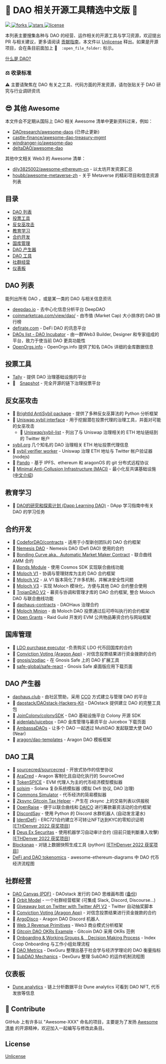 # :open_book: DAO 相关开源工具精选中文版 :open_book:

<p align="left">
    <a href="https://github.com/sindresorhus/awesome">
        <img src="https://cdn.jsdelivr.net/gh/sindresorhus/awesome@d7305f38d29fed78fa85652e3a63e154dd8e8829/media/badge.svg" />
    </a>
    <a href="https://github.com/SeeDAO-OpenSource/awesome-dao-zh/network">
        <img src="https://img.shields.io/github/forks/SeeDAO-OpenSource/awesome-dao-zh.svg"
             alt="forks">
    </a>
    <a href="https://github.com/SeeDAO-OpenSource/awesome-dao-zh/stargazers">
        <img src="https://img.shields.io/github/stars/SeeDAO-OpenSource/awesome-dao-zh.svg"
             alt="stars">
    </a>
    <a href="https://unlicense.org">
        <img src="https://img.shields.io/badge/license-unlicense-blue"
             alt="license">
    </a>
</p>

本列表主要搜集各种与 DAO 的经营、运作相关的开源工具与学习资源，欢迎提出 PR 与相关建议，更多请阅读 [贡献指南](CONTRIBUTING.md)，本文件以 [Unlicense](https://unlicense.org) 释出。如果是开源项目，会在条目前面加上 :open_file_folder:　`:open_file_folder:` 标示。

[什么是 DAO?](https://zh.m.wikipedia.org/zh-cn/分布式自治组织)

### :balance_scale:	收录标准

:warning: 主要请聚焦在 DAO 有关之工具、代码方面的开发资源，请勿张贴关于 DAO 研究与行业调研资讯

## :sunglasses: 其他 Awesome

本文件会不定期从国际上 DAO 相关 Awesome 清单中更新资料过来，例如：
- [DAOresearch/awesome-daos](https://github.com/DAOresearch/awesome-daos) (已停止更新)
- [castle-finance/awesome-dao-treasury-mgmt](https://github.com/castle-finance/awesome-dao-treasury-mgmt)
- [windranger-io/awesome-dao](https://github.com/windranger-io/awesome-dao)
- [deltaDAO/awesome-dao](https://github.com/deltaDAO/awesome-dao)

其他中文相关 Web3 的 Awesome 清单：
- [dily3825002/awesome-ethereum-cn](https://github.com/dily3825002/awesome-ethereum-cn) - 以太坊开发资源汇总
- [houbb/awesome-metaverse-zh](https://github.com/houbb/awesome-metaverse-zh) - 关于 Metaverse 的精彩项目和信息资源列表

## 目录

- [DAO 列表](#dao-列表)
- [投票工具](#投票工具)
- [反女巫攻击](#反女巫攻击)
- [教育学习](#教育学习)
- [合约开发](#合约开发)
- [国库管理](#国库管理)
- [DAO 产生器](#DAO-产生器)
- [DAO 工具](#DAO-工具)
- [社群经营](#社群经营)
- [仪表板](#仪表板)

## DAO 列表

能列出所有 DAO ，或是某一类的 DAO 与相关信息资讯

- [deepdao.io](http://deepdao.io/organizations) - 去中心化信息分析平台 DeepDAO
- [coinmarketcap.com/view/dao/](https://coinmarketcap.com/view/dao/) - 由市值 (Market Cap) 大小排序的 DAO 排行榜
- [defirate.com](https://defirate.com) - DeFi DAO 的讯息平台
- [DAOs list - DAO Incubator](https://ecosystem.daoincubator.org/wiki/dao) - 由一群Web3 Builder, Designer 和专家组成的平台，致力于使当前 DAO 更具功能性
- [OpenOrgs.info](https://openorgs.info/) - OpenOrgs.info 提供了知名 DAOs 详细的金库数据信息

## 投票工具

- [Tally](https://www.tally.xyz) - 提供 DAO 治理基础设施的平台
- :open_file_folder:　[Snapshot](https://github.com/snapshot-labs/snapshot) - 完全开源的链下治理投票平台

## 反女巫攻击

- :open_file_folder: [BrightId AntiSybil package](https://github.com/BrightID/BrightID-AntiSybil) - 提供了多种反女巫算法的 Python 分析框架
- :open_file_folder: [Uniswap sybil interface](https://github.com/Uniswap/sybil-interface) - 用于挖掘潜在投票代理的治理工具，并面对可能的女巫攻击
    - :open_file_folder: [Uniswap/sybil-list](https://github.com/Uniswap/sybil-list) - 列出了与 Uniswap 治理相关的 ETH 地址链结到的 Twitter 帐户
- [sybil.org](https://sybil.org/) 几个知名的 DAO 治理相关 ETH 地址投票代理信息
- :open_file_folder: [sybil verifier worker](https://github.com/Uniswap/sybil-verifier-worker) - Uniswap 治理 ETH 地址与 Twitter 帐户验证器 (nodejs)
- :open_file_folder: [Pando](https://github.com/pandonetwork/pando) - 基于 IPFS、ethereum 和 aragonOS 的 git 分布式远程协议
- :open_file_folder: [Minimal Anti-Collusion Infrastructure (MACI)](https://github.com/appliedzkp/maci) - 最小化反共谋基础设施 ([中文介绍](https://medium.com/taipei-ethereum-meetup/zkp-%E8%AE%80%E6%9B%B8%E6%9C%83-maci-1faa658a026))

## 教育学习

- :open_file_folder: [DAO的研究和探索计划 (Dapp Learning DAO)](https://github.com/Dapp-Learning-DAO/Dapp-Learning/tree/main/dao) - DApp 学习指南中有关 DAO 的学习任务

## 合约开发

- :open_file_folder: [CodeforDAO/contracts](https://github.com/CodeforDAO/contracts) - 适用于小型新创团队的 DAO 合约框架
- :open_file_folder: [Nemesis DAO](https://github.com/NemesisDao/Contracts) - Nemesis DAO (Defi DAO) 使用的合约
- :open_file_folder: [Bonding Curve aka．Automatic Market Maker Contract](https://github.com/relevant-community/bonding-curve) - 联合曲线 AMM 合约
- :open_file_folder: [Bonds Module](https://github.com/relevant-community/bonding-curve) - 使用 Cosmos SDK 实现联合曲线功能
- :open_file_folder: [Moloch V1](https://github.com/MolochVentures/moloch/tree/minimal-revenue/v1_contracts) - 协调与管理财库为主的 DAO 合约框架
- :open_file_folder: [Moloch V2](https://github.com/MolochVentures/moloch) - 从 V1 版本简化了许多机制，并解决安全性问题
- :open_file_folder: [Moloch V3](https://github.com/Moloch-Mystics/moloch-v3) - 实现 Moloch 模块化，方便与其他 DAO 合约整合使用
- :open_file_folder: [TrojanDAO V2](https://github.com/TROJANFOUNDATION/Trojan-DAO-Token-Engineering) - 募资与协调和管理才库的 DAO 合约框架, 整合 Moloch DAO 与联合曲线功能
- :open_file_folder: [daohaus-contracts](https://github.com/DAOhaus/daohaus-contracts) - DAOHaus 治理合约
- :open_file_folder: [Moloch Minion](https://github.com/raid-guild/moloch-minion) - 由 Moloch DAO 投票通过后可呼叫执行的合约框架
- :open_file_folder: [Open Grants](https://github.com/raid-guild/open-grants) - Raid Guild 开发的 EVM 公共物品筹资合约与网站框架


## 国库管理

- :open_file_folder: [LDO purchase executor](https://github.com/lidofinance/ldo-purchase-executor) -负责购买 LDO 代币回国库的合约
- :open_file_folder: [Conviction Voting (Aragon App)](https://github.com/1Hive/conviction-voting-app) - 对信念投票结果进行资金拨款的合约
- :open_file_folder: [gnosis/zodiac](https://github.com/gnosis/zodiac) - 在 Gnosis Safe 上的 DAO 扩展工具
- :open_file_folder: [safe-global/safe-react](https://github.com/safe-global/safe-react/releases) - Gnosis Safe 桌面版应用下载页面

## DAO 产生器

- [daohaus.club](https://daohaus.club) - 由社区赞助，采用 [CCO](https://daohaus.substack.com/p/-what-is-a-community-contribution?s=r) 方式建立与管理 DAO 的平台
- :open_file_folder: [daostack/DAOstack-Hackers-Kit](https://github.com/daostack/DAOstack-Hackers-Kit) - DAOstack 提供建立 DAO 的完整工具包
- :open_file_folder: [JoinColony/colonySDK](https://github.com/JoinColony/colonySDK) - DAO 基础设施平台 Colony 开源 SDK
- :open_file_folder: [aidenlab/juicebox](https://github.com/aidenlab/juicebox/wiki/Download) - DAO 金库管理与募资平台 Juicebox 下载页面
- :open_file_folder: [AmbassaDAOs](https://github.com/Multi-DAO/ambassadaos) - 让多个 DAO 一起透过 MultiDAO 发起联盟大使 DAO (Near)
- :open_file_folder: [aragon/dao-templates](https://github.com/aragon/dao-templates/) - Aragon DAO 模板框架


## DAO 工具

- :open_file_folder: [sourcecred/sourcecred](https://github.com/sourcecred/sourcecred) - 开放式协作的信誉协议
- :open_file_folder: [AraCred](https://github.com/aragon/Aracred) - Aragon 客制化且自动化执行的 SourceCred
- :open_file_folder: [TokenSPICE](https://github.com/tokenspice/tokenspice) - EVM 代理人为主的代币经济模型模拟器
- :open_file_folder: [solsim](https://github.com/tokenspice/tokenspice) - Solana 复杂系统模拟器 (模拟 Defi 协议, DAO 治理)
- :open_file_folder: [Commons Simulator](https://github.com/commons-stack/commons-simulator) - 代币经济的简易模拟器
- :open_file_folder: [Zksync Gitcoin Tax Helper](https://github.com/zcstarr/zksync-tax-helper#pico-dao) - 产生在 zksync 上的交易列表以供报税
- :open_file_folder: [OpenRaise](https://github.com/dOrgTech/OpenRaise) - 便于以联合曲线和 [DAICO](https://coinmarketcap.com/alexandria/glossary/decentralized-autonomous-initial-coin-offerings-daico) 进行筹款募资活动的合约框架
- :open_file_folder: [DiscordSay](https://github.com/Ysail/DiscordSay) - 使用 Python 的 Discord 水群机器人 (自动发言灌水)
- :open_file_folder: [IdentDeFi](https://github.com/Identdefi/contracts) - ERC721合约建立不可转让NFT达到KYC的零知识证明 [[ETHDenver 2022 获奖项目](https://mirror.xyz/foresightnews.eth/sJVgzId93eD_LgM-th7sYOlF2Nz9MgDWp9tTP_3pMkw)]
- :open_file_folder: [Deus Ex Securitas](https://github.com/DicksonWu654/ethdenverhack) - 使用机器学习自动审计合约 (目前只能判斷重入攻擊) [[ETHDenver 2022 获奖项目](https://mirror.xyz/foresightnews.eth/sJVgzId93eD_LgM-th7sYOlF2Nz9MgDWp9tTP_3pMkw)]
- [Blocksnap](https://github.com/jaydenwindle/blocksnap) - 对链上数据快照生成工具 (python) [[ETHDenver 2022 获奖项目](https://mirror.xyz/foresightnews.eth/sJVgzId93eD_LgM-th7sYOlF2Nz9MgDWp9tTP_3pMkw)]
- [DeFi and DAO tokenomics](https://github.com/dgeorgiev06/awesome-ethereum-diagrams#defi-and-dao-tokenomics) - awesome-ethereum-diagrams 中 DAO 代币经济流程图

## 社群经营

- [DAO Canvas (PDF)](https://drive.google.com/uc?export=download&id=1vJeo4PCGTj1G17n6es9g4Pn0cmCgSG_F) - DAOstack 发行的 DAO 思维画布图 ([备份](files/DAOcanvas%20v0.3%20Nippon.pdf))
- :open_file_folder: [Orbit Model](https://github.com/orbit-love/orbit-model) - 一个社群经营框架 (可集成 Slack, Discord, Discourse...)
- :open_file_folder: [Giveaway bot on Twitter with Twitter API V2](https://github.com/June911/twitter_giveway_bot) - Twitter 自动抽奖脚本
- :open_file_folder: [Conviction Voting (Aragon App)](https://github.com/1Hive/conviction-voting-app) - 对信念投票结果进行资金拨款的合约
- :open_file_folder: [ArgoDisco](https://github.com/acolytec3/ArgoDisco) - Aragon DAO Discord 机器人
- :open_file_folder: [Web 3 Revenue Primitives](https://github.com/FEMBusinessModelsRing/web3_revenue_primitives) - Web3 商业模式分析框架
- :open_file_folder: [Gitcoin DAO OKRs Example](https://github.com/dex-guru/dao-research/blob/main/DAO%20as%20a%20Product%200f09458415ef489d805f76fc6fc7d6a4/Metrics%20a1525449914f49e7bb83fbf3c4b3d13a/Gitcoin%20DAO%20OKRs%20Example%2006548e00ff1a4e24b064fc4d278ab740.md) - Gitcoin DAO 采用 OKRs 范例
- :open_file_folder: [Onboarding & Working Groups &　Decision Making Process](https://github.com/dex-guru/dao-research/blob/main/DAO%20as%20a%20Product%200f09458415ef489d805f76fc6fc7d6a4/Metrics%20a1525449914f49e7bb83fbf3c4b3d13a/Gitcoin%20DAO%20OKRs%20Example%2006548e00ff1a4e24b064fc4d278ab740.md) - Index Coop Onboarding 与工作小组处理流程
- :open_file_folder: [DAO Metrics](https://github.com/dex-guru/dao-research/blob/main/DAO%20as%20a%20Product%200f09458415ef489d805f76fc6fc7d6a4/Metrics%20a1525449914f49e7bb83fbf3c4b3d13a/DAO%20Metrics%207c04a1bd65584e368113602cfef09c58.md) - DexGuru 整理出基于社会学与经济学理论的 DAO 衡量指标
- :open_file_folder: [SubDAO Mechanics](https://github.com/dex-guru/dao-research/blob/main/DAO%20as%20a%20Product%200f09458415ef489d805f76fc6fc7d6a4/SubDAO%20Mechanics%209ada5f159625471b94ed9b05e188180b.md) - DexGuru 整理 SubDAO 的运作机制流程图

## 仪表板

- [Dune analytics](https://dune.com/browse/dashboards) - 链上分析数据平台 Dune analytics 可看到 DAO NFT, 代币发放等信息


## :wave: Contribute

GitHub 上有许多以 "Awesome-XXX" 命名的项目，主要是为了发扬 [Awesome 清单](https://github.com/sindresorhus/awesome/blob/master/awesome.md) 的开源精神，欢迎加入一起编写与修改此条目。

## License

[Unlicense](https://unlicense.org)


